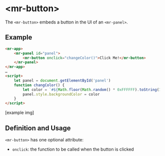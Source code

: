 # &lt;mr-button&gt;

The `<mr-button>` embeds a button in the UI of an `<mr-panel>`.

## Example

```html
<mr-app>
    <mr-panel id="panel">
        <mr-button onclick="changeColor()">Click Me!</mr-button>
    </mr-panel>
</mr-app>
…
<script>
    let panel = document.getElementById('panel')
    function changColor() {
        let color = `#${Math.floor(Math.random() * 0xFFFFFF).toString(16).padStart(6, '0')}`;
        panel.style.backgroundColor = color 
    }
</script>
```

\[example img\]

## Definition and Usage

`<mr-button>` has one optional attribute:

* `onclick`: the function to be called when the button is clicked
